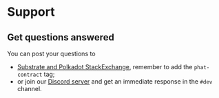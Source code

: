 # Support

## Get questions answered <a href="#get-questions-answered" id="get-questions-answered"></a>

You can post your questions to

* [Substrate and Polkadot StackExchange](https://substrate.stackexchange.com/), remember to add the `phat-contract` tag;
* or join our [Discord server](https://discord.gg/phala) and get an immediate response in the `#dev` channel.
